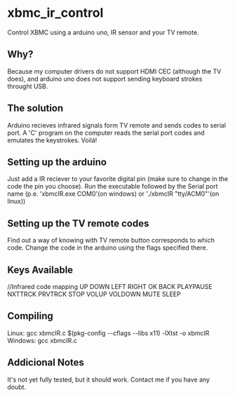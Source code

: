 xbmc_ir_control
===============

Control XBMC using a arduino uno, IR sensor and your TV remote.

Why?
----
Because my computer drivers do not support HDMI CEC (although the TV does), and arduino uno does not support sending keyboard strokes throught USB.

The solution
------------
Arduino recieves infrared signals form TV remote and sends codes to serial port.
A 'C' program on the computer reads the serial port codes and emulates the keystrokes.
Voilá!

Setting up the arduino
----------------------
Just add a IR reciever to your favorite digital pin (make sure to change in the code the pin you choose).
Run the executable followed by the Serial port name (p.e. 'xbmcIR.exe COM0'(on windows) or './xbmcIR "tty/ACM0"'(on linux))

Setting up the TV remote codes
------------------------------
Find out a way of knowing with TV remote button corresponds to which code.
Change the code in the arduino using the flags specified there.

Keys Available
--------------
//Infrared code mapping
UP
DOWN
LEFT
RIGHT
OK
BACK
PLAYPAUSE
NXTTRCK
PRVTRCK
STOP
VOLUP
VOLDOWN
MUTE
SLEEP

Compiling
---------
Linux: gcc xbmcIR.c $(pkg-config --cflags --libs x11) -lXtst -o xbmcIR
Windows: gcc xbmcIR.c

Addicional Notes
----------------
It's not yet fully tested, but it should work.
Contact me if you have any doubt.
